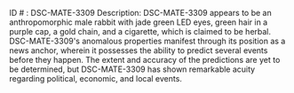 ID # : DSC-MATE-3309
Description: DSC-MATE-3309 appears to be an anthropomorphic male rabbit with jade green LED eyes, green hair in a purple cap, a gold chain, and a cigarette, which is claimed to be herbal. DSC-MATE-3309's anomalous properties manifest through its position as a news anchor, wherein it possesses the ability to predict several events before they happen. The extent and accuracy of the predictions are yet to be determined, but DSC-MATE-3309 has shown remarkable acuity regarding political, economic, and local events.